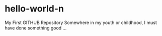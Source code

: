 # hello-world-n
My First GITHUB Repository
Somewhere in my youth or childhood, I must have done something good ...

